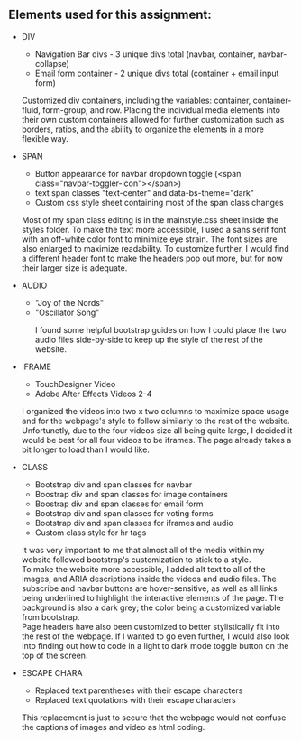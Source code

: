 
<h2>Elements used for this assignment:</h2>
<ul>
   <li>DIV</li>
    <ul>
    <li>Navigation Bar divs - 3 unique divs total &#40;navbar, container, navbar-collapse&#41;</li>
    <li>Email form container - 2 unique divs total &#40;container + email input form&#41;</li>
    </ul>
     <p>Customized div containers, including the variables: container, container-fluid, form-group, and row. Placing the individual media elements into their own custom containers allowed for further customization such as borders, ratios, and the ability to organize the elements in a more flexible way.</p>
   <li>SPAN</li>
    <ul>
    <li>Button appearance for navbar dropdown toggle &#40;&lt;span class&#61;"navbar-toggler-icon"&gt;&lt;/span&gt;&#41;</li>
    <li>text span classes "text-center" and data-bs-theme="dark"</li>
    <li>Custom css style sheet containing most of the span class changes</li>
    </ul>
    <p>Most of my span class editing is in the mainstyle.css sheet inside the styles folder. To make the text more accessible, I used a sans serif font with an off-white color font to minimize eye strain. The font sizes are also enlarged to maximize readability. To customize further, I would find a different header font to make the headers pop out more, but for now their larger size is adequate.</p>
   <li>AUDIO</li>
    <ul>
    <li>"Joy of the Nords"</li>
    <li>"Oscillator Song"</li>
    <p>I found some helpful bootstrap guides on how I could place the two audio files side-by-side to keep up the style of the rest of the website.</p>
    </ul>
   <li>IFRAME</li>
    <ul>
    <li>TouchDesigner Video</li>
    <li>Adobe After Effects Videos 2-4</li>
    </ul>
    <p>I organized the videos into two x two columns to maximize space usage and for the webpage's style to follow similarly to the rest of the website. Unfortunetly, due to the four videos size all being quite large, I decided it would be best for all four videos to be iframes. The page already takes a bit longer to load than I would like.</p>
   <li>CLASS</li>
    <ul>
    <li>Bootstrap div and span classes for navbar</li>
    <li>Boostrap div and span classes for image containers</li>
    <li>Boostrap div and span classes for email form</li>
    <li>Bootstrap div and span classes for voting forms</li>
    <li>Bootstrap div and span classes for iframes and audio</li>
    <li>Custom class style for hr tags</li>
    </ul>
       <p>It was very important to me that almost all of the media within my website followed bootstrap's customization to stick to a style.<br> To make the website more accessible, I added alt text to all of the images, and ARIA descriptions inside the videos and audio files. The subscribe and navbar buttons are hover-sensitive, as well as all links being underlined to highlight the interactive elements of the page. The background is also a dark grey; the color being a customized variable from bootstrap.<br> Page headers have also been customized to better stylistically fit into the rest of the webpage. If I wanted to go even further, I would also look into finding out how to code in a light to dark mode toggle button on the top of the screen.</p>
   <li>ESCAPE CHARA</li>
    <ul>
    <li>Replaced text parentheses with their escape characters</li>
    <li>Replaced text quotations with their escape characters</li>
    </ul>
    <p>This replacement is just to secure that the webpage would not confuse the captions of images and video as html coding.</p>

</ul>